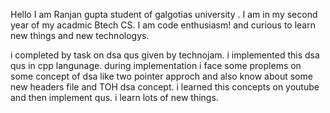 Hello I am Ranjan gupta student of galgotias university . I am in my second year of my acadmic Btech CS. I am code enthusiasm! and curious to learn new things and new technologys.

i completed by task on dsa qus given by technojam. i implemented this dsa qus in cpp langunage. during implementation i face some proplems on some concept of dsa like two pointer approch and also know about some new headers file and TOH dsa concept.
i learned this concepts on youtube and then implement qus. 
i learn lots of new things.
